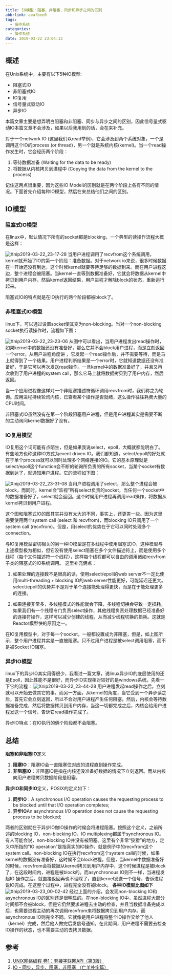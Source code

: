 ```yaml
---
title: IO模型：阻塞、非阻塞、同步和异步之间的区别
abbrlink: aeafbee0
tags:
  - 操作系统
categories:
  - 操作系统
date: 2019-03-22 23:04:13
---
```

## 概述
在Unix系统中，主要有以下5种IO模型:
* 阻塞式IO
* 非阻塞式IO
* IO复用
* 信号量式驱动IO
* 异步IO

本篇文章主要是想弄明白阻塞和非阻塞、同步与异步之间的区别，因此信号量式驱动IO本篇文章不会涉及，如果以后我用到的话，会在来补充。

对于一个network IO (这里我们以read举例)，它会涉及到两个系统对象，一个是调用这个IO的process (or thread)，另一个就是系统内核(kernel)。当一个read操作发生时，它会经历两个阶段：

1. 等待数据准备 (Waiting for the data to be ready)
2. 将数据从内核拷贝到进程中 (Copying the data from the kernel 
    to the process)

记住这两点很重要，因为这些IO Model的区别就是在两个阶段上各有不同的情况。下面首先介绍每种IO模型，然后在来总结他们之间的区别。
<!-- more -->
## IO模型
### 阻塞式IO模型
在linux中，默认情况下所有的socket都是blocking，一个典型的读操作流程大概是这样：

![Xnip2019-03-22_23-17-28](/images/Xnip2019-03-22_23-17-28.jpg)
当用户进程调用了recvfrom这个系统调用，kernel就开始了IO的第一个阶段：准备数据。对于network io来说，很多时候数据在一开始还没有到达，这个时候kernel就要等待足够的数据到来。而在用户进程这边，整个进程会被阻塞。当kernel一直等到数据准备好，它就会将数据从kernel中拷贝到用户内存，然后kernel返回结果，用户进程才解除block的状态，重新运行起来。

阻塞式IO的特点就是在IO执行的两个阶段都被block了。
### 非租塞式IO模型
linux下，可以通过设置socket使其变为non-blocking。当对一个non-blocking socket执行读操作时，流程如下图：

![Xnip2019-03-22_23-23-06](/images/Xnip2019-03-22_23-23-06.jpg)
从图中可以看出，当用户进程发出read操作时，如果kernel中的数据还没有准备好，那么它并不会block用户进程，而是立刻返回一个error。从用户进程角度讲 ，它发起一个read操作后，并不需要等待，而是马上就得到了一个结果。用户进程判断结果是一个error时，它就知道数据还没有准备好，于是它可以再次发送read操作。一旦kernel中的数据准备好了，并且又再次收到了用户进程的system call，那么它马上就将数据拷贝到了用户内存，然后返回。

当一个应用进程像这样对一个非阻塞描述符循环调用recvfrom时，我们称之为轮询。应用进程持续轮询内核，已查看某个操作是否就绪，这么操作往往耗费大量的CPU时间。

非阻塞式IO虽然没有在第一个阶段阻塞用户进程，但是用户进程其实是需要不断的主动询问kernel数据好了没有。

### IO复用模型
IO复用这个词可能有点陌生，但是如果我说select，epoll，大概就都能明白了。有些地方也称这种IO方式为event driven IO。我们都知道，select/epoll的好处就在于单个process就可以同时处理多个网络连接的IO。它的基本原理就是select/epoll这个function会不断的轮询所负责的所有socket，当某个socket有数据到达了，就通知用户进程。它的流程如下图：

![Xnip2019-03-22_23-31-08](/images/Xnip2019-03-22_23-31-08.jpg)
当用户进程调用了select，那么整个进程会被block，而同时，kernel会“监视”所有select负责的socket，当任何一个socket中的数据准备好了，select就会返回。这个时候用户进程再调用read操作，将数据从kernel拷贝到用户进程。

这个图和阻塞式IO的图其实并没有太大的不同，事实上，还更差一些。因为这里需要使用两个system call (select 和 recvfrom)，而blocking IO只调用了一个system call (recvfrom)。但是，用select的优势在于它可以同时处理多个connection。

与IO复用模型密切相关的另一种IO模型是在多线程中使用阻塞式IO，这种模型与上述模型极为相似，但它没有使用select阻塞在多个文件描述符上，而是使用多个线程（每个文件描述符一个线程），这样每个线程都可以自由的调用诸如recvfrom子类的阻塞式的IO系统调用。
这里补充俩点：
1. 如果处理的连接数不是很高的话，使用select/epoll的web server不一定比使用multi-threading + blocking IO的web server性能更好，可能延迟还更大。select/epoll的优势并不是对于单个连接能处理得更快，而是在于能处理更多的连接。
   
2. 如果连接非常多，多线程模式的性能就会下降，多线程切换会导致一定损耗，如果我们有一个线程专门负责select操作，其他线程负责处理数据已经准备好的连接符操作，这样可以减少创建的线程，从而减少线程切换的损耗。这就是Reactor模型快的原因之一。

在IO复用模型中，对于每一个socket，一般都设置成为非阻塞，但是，如上图所示，整个用户进程其实是一直被阻塞。只不过用户进程是被select调用阻塞，而不是被Socket IO阻塞。
### 异步IO模型
linux下的异步IO其实用得很少，我看过一篇文章，说linux异步IO的底层使用的还是Epoll，因此性能不是很好，而异步IO实现相对较好的是windows系统。先看一下它的流程：
![Xnip2019-03-22_23-44-28](/images/Xnip2019-03-22_23-44-28.jpg)
用户进程发起read操作之后，立刻就可以开始去做其它的事。而另一方面，从kernel的角度，当它受到一个异步读之后，首先它会立刻返回，所以不会对用户进程产生任何阻塞。然后，内核会等待数据准备完成，然后将数据拷贝到用户内存，当这一切都完成之后，内核会给用户进程发送一个信号，告诉它read操作完成了。

异步IO特点：在IO执行的俩个阶段都不会阻塞。
## 总结
**阻塞和非阻塞IO**定义
1. **阻塞IO**：阻塞IO会一直阻塞住对应的进程直到操作完成。
2. **非阻塞IO**：非阻塞IO是指在内核还没准备好数据的情况下立刻返回。而从内核向用户进程拷贝数据阶段是阻塞。

**异步IO和同步IO**定义，POSIX的定义如下：
1. **同步IO**：A synchronous I/O operation causes the requesting process to be blocked until that I/O operation completes;
2. **异步IO**An asynchronous I/O operation does not cause the requesting process to be blocked; 

两者的区别就在于异步IO做IO操作的时候会将进程阻塞。按照这个定义，之前所述的blocking IO，non-blocking IO，IO multiplexing都属于synchronous IO。有人可能会说，non-blocking IO并没有被阻塞。这里有个非常“狡猾”的地方，定义中所指的”IO operation”是指真实的IO操作，就是例子中的recvfrom这个system call。non-blocking IO在执行recvfrom这个system call的时候，如果kernel的数据没有准备好，这时候不会block进程。但是，当kernel中数据准备好的时候，recvfrom会将数据从kernel拷贝到用户内存中，这个时候进程是被block了，在这段时间内，进程是被block的。而asynchronous IO则不一样，当进程发起IO 操作之后，就直接返回再也不理睬了，直到kernel发送一个信号，告诉进程说IO完成。在这整个过程中，进程完全没有被block。
**各种IO模型比图如下**
![Xnip2019-03-23_00-02-42](/images/Xnip2019-03-23_00-02-42.jpg)
经过上面的介绍，会发现non-blocking IO和asynchronous IO的区别还是很明显的。在non-blocking IO中，虽然进程大部分时间都不会被block，但是它仍然要求进程去主动的检查，并且当数据准备完成以后，也需要进程主动的再次调用recvfrom来将数据拷贝到用户内存。而asynchronous IO则完全不同。它就像是用户进程将整个IO操作交给了他人（kernel）完成，然后他人做完后发信号通知。在此期间，用户进程不需要去检查IO操作的状态，也不需要主动的去拷贝数据。
## 参考
1. [ UNIX网络编程 卷1：套接字联网API（第3版）](https://book.douban.com/subject/4859464/)
2. [IO - 同步，异步，阻塞，非阻塞 （亡羊补牢篇）](https://blog.csdn.net/historyasamirror/article/details/5778378)